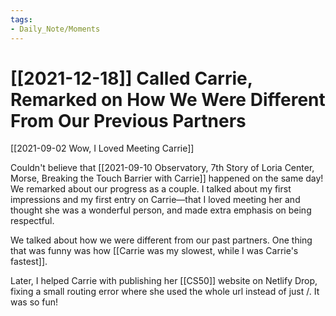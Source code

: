 ```yaml
---
tags:
- Daily_Note/Moments
---
```


# [[2021-12-18]] Called Carrie, Remarked on How We Were Different From Our Previous Partners



[[2021-09-02 Wow, I Loved Meeting Carrie]]

Couldn't believe that [[2021-09-10 Observatory, 7th Story of Loria Center, Morse, Breaking the Touch Barrier with Carrie]] happened on the same day! We remarked about our progress as a couple. I talked about my first impressions and my first entry on Carrie—that I loved meeting her and thought she was a wonderful person, and made extra emphasis on being respectful.

We talked about how we were different from our past partners. One thing that was funny was how [[Carrie was my slowest, while I was Carrie's fastest]].

Later, I helped Carrie with publishing her [[CS50]] website on Netlify Drop, fixing a small routing error where she used the whole url instead of just /. It was so fun!
